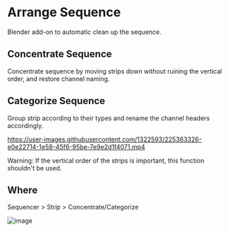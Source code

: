 # Arrange Sequence

Blender add-on to automatic clean up the sequence.

## Concentrate Sequence
Concentrate sequence by moving strips down without ruining the vertical order, and restore channel naming.

## Categorize Sequence
Group strip according to their types and rename the channel headers accordingly.

https://user-images.githubusercontent.com/1322593/225363326-e0e22714-1e58-45f6-95be-7e9e2d1f4071.mp4

Warning: If the vertical order of the strips is important, this function shouldn't be used.

## Where
Sequencer > Strip > Concentrate/Categorize

![image](https://user-images.githubusercontent.com/1322593/225585394-cc8a36f9-ae64-4e3a-80bb-2078d15eae52.png)


